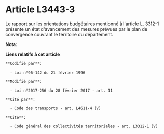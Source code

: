 # Article L3443-3

Le rapport sur les orientations budgétaires mentionné à l'article L. 3312-1 présente un état d'avancement des mesures prévues
par le plan de convergence couvrant le territoire du département.

**Nota:**



**Liens relatifs à cet article**

	**Codifié par**:

	  - Loi n°96-142 du 21 février 1996

	**Modifié par**:

	  - Loi n°2017-256 du 28 février 2017 - art. 11

	**Cité par**:

	  - Code des transports - art. L4611-4 (V)

	**Cite**:

	  - Code général des collectivités territoriales - art. L3312-1 (V)
